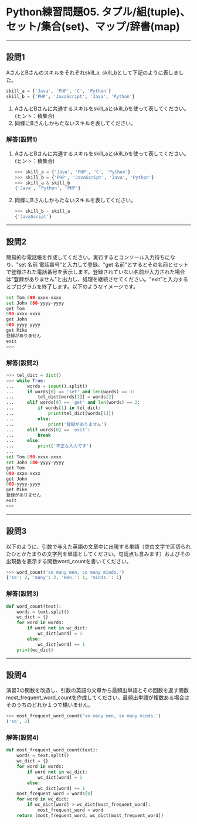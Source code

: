 # Python練習問題05. タプル/組(tuple)、セット/集合(set)、マップ/辞書(map)

---

## 設問1

AさんとBさんのスキルをそれぞれskill_a, skill_bとして下記のように表しました。

~~~python
skill_a = {'Java', 'PHP', 'C', 'Python'}
skill_b = {'PHP', 'JavaScript', 'Java', 'Python'}
~~~

1. AさんとBさんに共通するスキルをskill_aとskill_bを使って表してください。(ヒント：積集合)
1. 同様にBさんしかもたないスキルを表してください。

### 解答(設問1)

1. AさんとBさんに共通するスキルをskill_aとskill_bを使って表してください。(ヒント：積集合)

    ~~~python
    >>> skill_a = {'Java', 'PHP', 'C', 'Python'}
    >>> skill_b = {'PHP', 'JavaScript', 'Java', 'Python'}
    >>> skill_a & skill_b
    {'Java', 'Python', 'PHP'}
    ~~~

1. 同様にBさんしかもたないスキルを表してください。

    ~~~python
    >>> skill_b - skill_a
    {'JavaScript'}
    ~~~

---

## 設問2

簡易的な電話帳を作成してください。実行するとコンソール入力待ちになり、"set 名前 電話番号"と入力して登録、"get 名前"とするとその名前とセットで登録された電話番号を表示します。登録されていない名前が入力された場合は"登録がありません"と出力し、処理を継続させてください。"exit"と入力するとプログラムを終了します。以下のようなイメージです。

~~~python
set Tom 090-xxxx-xxxx
set John 080-yyyy-yyyy
get Tom
090-xxxx-xxxx
get John
080-yyyy-yyyy
get Mike
登録がありません
exit
>>> 
~~~

### 解答(設問2)

~~~python
>>> tel_dict = dict()
>>> while True:
...     words = input().split()
...     if words[0] == 'set' and len(words) == 3:
...         tel_dict[words[1]] = words[2]
...     elif words[0] == 'get' and len(words) == 2:
...         if words[1] in tel_dict:
...             print(tel_dict[words[1]])
...         else:
...             print('登録がありません')
...     elif words[0] == 'exit':
...         break
...     else:
...         print('不正な入力です')
... 
set Tom 090-xxxx-xxxx
set John 080-yyyy-yyyy
get Tom
090-xxxx-xxxx
get John
080-yyyy-yyyy
get Mike
登録がありません
exit
>>> 
~~~

---

## 設問3

以下のように、引数で与えた英語の文章中に出現する単語（空白文字で区切られたひとかたまりの文字列を単語としてください。句読点も含みます）およびその出現数を表示する関数word_countを書いてください。

~~~python
>>> word_count('so many men, so many minds.')
{'so': 2, 'many': 2, 'men,': 1, 'minds.': 1}
~~~

### 解答(設問3)

~~~python
def word_count(text):
    words = text.split()
    wc_dict = {}
    for word in words:
        if word not in wc_dict: 
            wc_dict[word] = 1
        else:
            wc_dict[word] += 1
    print(wc_dict)

~~~

---

## 設問4

演習3の関数を改造し、引数の英語の文章から最頻出単語とその回数を返す関数most_frequent_word_countを作成してください。最頻出単語が複数ある場合はそのうちのどれか１つで構いません。

~~~python
>>> most_frequent_word_count('so many men, so many minds.')
('so', 2)
~~~

### 解答(設問4)

~~~python
def most_frequent_word_count(text):   
    words = text.split()
    wc_dict = {}
    for word in words: 
        if word not in wc_dict:
            wc_dict[word] = 1
        else:
            wc_dict[word] += 1
    most_frequent_word = words[0]
    for word in wc_dict:
        if wc_dict[word] > wc_dict[most_frequent_word]: 
            most_frequent_word = word 
    return (most_frequent_word, wc_dict[most_frequent_word])

~~~
